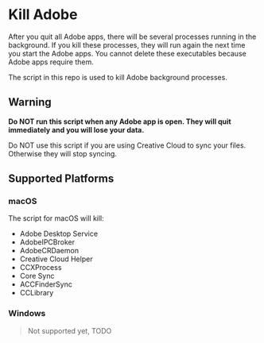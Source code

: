 # Kill Adobe

After you quit all Adobe apps, there will be several processes running in the background. If you kill these processes, they will run again the next time you start the Adobe apps. You cannot delete these executables because Adobe apps require them.

The script in this repo is used to kill Adobe background processes.

## Warning

**Do NOT run this script when any Adobe app is open. They will quit immediately and you will lose your data.**

Do NOT use this script if you are using Creative Cloud to sync your files. Otherwise they will stop syncing.

## Supported Platforms

### macOS

The script for macOS will kill:

- Adobe Desktop Service
- AdobeIPCBroker
- AdobeCRDaemon
- Creative Cloud Helper
- CCXProcess
- Core Sync
- ACCFinderSync
- CCLibrary

### Windows

> Not supported yet, TODO
